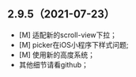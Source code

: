 ## 2.9.5（2021-07-23）
- [M] 适配新的scroll-view下拉；
- [M] picker在iOS小程序下样式问题;
- [M] 使用新的高度系统；
- 其他细节请看github；

